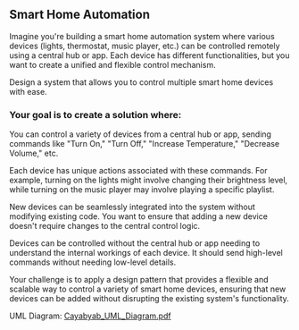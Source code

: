 ## Smart Home Automation

Imagine you're building a smart home automation system where various devices (lights, thermostat, music player, etc.) can be controlled remotely using a central hub or app. Each device has different functionalities, but you want to create a unified and flexible control mechanism.

Design a system that allows you to control multiple smart home devices with ease. 

### Your goal is to create a solution where:

  You can control a variety of devices from a central hub or app, sending commands like "Turn On," "Turn Off," "Increase Temperature," "Decrease Volume," etc.

  Each device has unique actions associated with these commands. For example, turning on the lights might involve changing their brightness level, while turning on the music player may involve playing a specific playlist.

  New devices can be seamlessly integrated into the system without modifying existing code. You want to ensure that adding a new device doesn't require changes to the central control logic.

  Devices can be controlled without the central hub or app needing to understand the internal workings of each device. It should send high-level commands without needing low-level details.

  Your challenge is to apply a design pattern that provides a flexible and scalable way to control a variety of smart home devices, ensuring that new devices can be added without disrupting the existing system's functionality.

UML Diagram:
[Cayabyab_UML_Diagram.pdf](https://github.com/ChrisCayabyab/commandPattern/files/12936193/Cayabyab_UML_Diagram.pdf)

